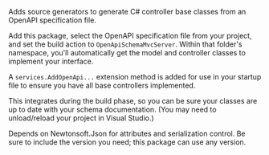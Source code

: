 ﻿Adds source generators to generate C# controller base classes from an OpenAPI specification file.

Add this package, select the OpenAPI specification file from your project, and set the build action to `OpenApiSchemaMvcServer`. Within that folder's namespace, you'll automatically get the model and controller classes to implement your interface.

A `services.AddOpenApi...` extension method is added for use in your startup file to ensure you have all base controllers implemented.

This integrates during the build phase, so you can be sure your classes are up to date with your schema documentation. (You may need to unload/reload your project in Visual Studio.)

Depends on Newtonsoft.Json for attributes and serialization control. Be sure to include the version you need; this package can use any version.